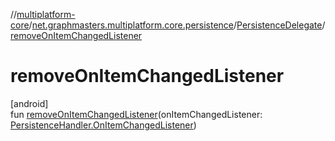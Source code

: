 //[multiplatform-core](../../../index.md)/[net.graphmasters.multiplatform.core.persistence](../index.md)/[PersistenceDelegate](index.md)/[removeOnItemChangedListener](remove-on-item-changed-listener.md)

# removeOnItemChangedListener

[android]\
fun [removeOnItemChangedListener](remove-on-item-changed-listener.md)(onItemChangedListener: [PersistenceHandler.OnItemChangedListener](../-persistence-handler/-on-item-changed-listener/index.md))
